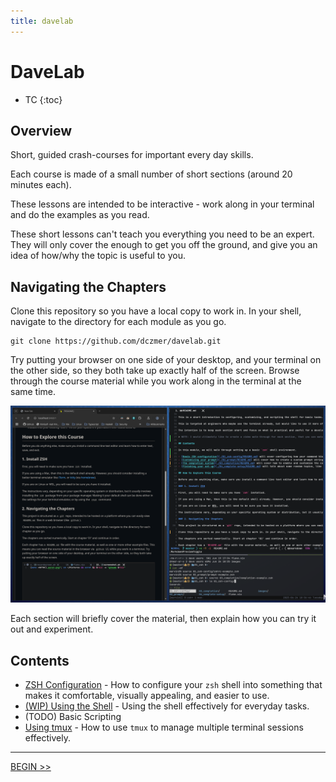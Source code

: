 ```yaml
---
title: davelab
---
```

# DaveLab

- TC
{:toc}

## Overview

Short, guided crash-courses for important every day skills.

Each course is made of a small number of short sections (around 20 minutes each).

These lessons are intended to be interactive - work along in your terminal and do the examples as you read.

These short lessons can't teach you everything you need to be an expert. They will only cover the enough to get you off the ground, and give you an idea of how/why the topic is useful to you.

## Navigating the Chapters

Clone this repository so you have a local copy to work in. In your shell, navigate to the directory for each module as you go.

```text
git clone https://github.com/dczmer/davelab.git
```

Try putting your browser on one side of your desktop, and your terminal on the other side, so they both take up exactly half of the screen. Browse through the course material while you work along in the terminal at the same time.

![image](./img/side-by-side.png)

Each section will briefly cover the material, then explain how you can try it out and experiment.

## Contents

- [ZSH Configuration](./zsh_configuration) - How to configure your `zsh` shell into something that makes it comfortable, visually appealing, and easier to use.
- [(WIP) Using the Shell](./using_the_shell) - Using the shell effectively for everyday tasks.
- (TODO) Basic Scripting
- [Using tmux](./tmux) - How to use `tmux` to manage multiple terminal sessions effectively.

---

[BEGIN >>](./zsh_configuration)
